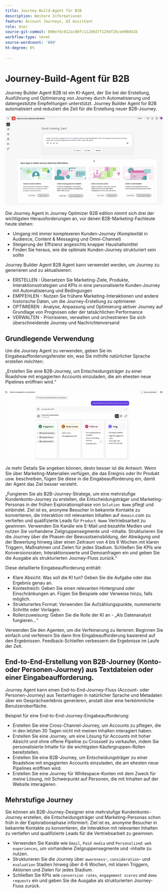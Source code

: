 ```yaml
---
title: Journey-Build-Agent für B2B
description: Weitere Informationen
feature: Account Journeys, AI Assistant
role: User
source-git-commit: 890e7dc012ac08fc112d647f1294f26ce096041b
workflow-type: tm+mt
source-wordcount: '669'
ht-degree: 0%

---
```


# Journey-Build-Agent für B2B

Journey Builder Agent B2B ist ein KI-Agent, der Sie bei der Erstellung, Ausführung und Optimierung von Journey durch Automatisierung und datengestützte Empfehlungen unterstützt. Journey Builder Agent for B2B automatisiert und reduziert die Zeit für die Erstellung neuer B2B-Journey.

![Journey Builder Agent B2B-Eingabeaufforderung](assets/journey-agent-prompt.png)

Die Journey Agent in Journey Optimizer B2B edition nimmt sich drei der wichtigsten Herausforderungen an, vor denen B2B-Marketing-Fachleute heute stehen:

* Umgang mit immer komplexeren Kunden-Journey (Komplexität in Audience, Content &amp; Messaging und Omni-Channel)
* Steigerung der Effizienz angesichts knapper Haushaltsmittel
* Finden Sie heraus, wie die optimale Kunden-Journey strukturiert sein sollte

Journey Builder Agent B2B Agent kann verwendet werden, um Journey zu generieren und zu aktualisieren:

* ERSTELLEN : Übersetzen Sie Marketing-Ziele, Produkte, Interaktionsstrategien und KPIs in eine personalisierte Kunden-Journey mit Automatisierung und Bedingungen
* EMPFEHLEN - Nutzen Sie frühere Marketing-Interaktionen und andere historische Daten, um die Journey-Erstellung zu optimieren
* OPTIMIEREN : Analyse, Anpassung und Optimierung aktiver Journey auf Grundlage von Prognosen oder der tatsächlichen Performance
* VERWALTEN - Priorisieren, verwalten und orchestrieren Sie sich überschneidende Journey und Nachrichtenversand

## Grundlegende Verwendung

Um die Journey Agent zu verwenden, geben Sie im Eingabeaufforderungsfenster ein, was Sie mithilfe natürlicher Sprache erstellen möchten:

„Erstellen Sie eine B2B-Journey, um Entscheidungsträger zu einer Roadshow mit engagierten Accounts einzuladen, die am ehesten neue Pipelines eröffnen wird.“

![Journey Builder Agent B2B-Eingabeaufforderung](assets/journey-agent-tasks.png)

Je mehr Details Sie angeben können, desto besser ist die Antwort. Wenn Sie über Marketing-Materialien verfügen, die das Ereignis oder Ihr Produkt usw. beschreiben, fügen Sie diese in die Eingabeaufforderung ein, damit der Agent das Ziel besser versteht.

„Fungieren Sie als B2B-Journey-Stratege, um eine mehrstufige Kundenkonto-Journey zu erstellen, die Entscheidungsträger und Marketing-Personas in der frühen Explorationsphase von `Solution Name` pflegt und einbindet. Ziel ist es, anonyme Besucher in bekannte Kontakte zu konvertieren, die Interaktion mit relevanten Inhalten auf `domain`.com zu vertiefen und qualifizierte Leads für `Product Name` Vertriebsarbeit zu gewinnen. Verwenden Sie Kanäle wie E-Mail und bezahlte Medien und nutzen Sie vorhandene Zielgruppensegmente und -inhalte. Strukturieren Sie die Journey über die Phasen der Bewusstseinsbildung, der Abwägung und der Bewertung hinweg über einen Zeitraum von 4 bis 6 Wochen mit klaren Triggern, Maßnahmen und Zielen für jedes Stadium. Schließen Sie KPIs wie Konversionsraten, Interaktionswerte und Demoanfragen ein und geben Sie die Ausgabe als strukturierten Journey-Fluss zurück.“

Diese detaillierte Eingabeaufforderung enthält:

* Klare Absicht: Was soll die KI tun? Geben Sie die Aufgabe oder das Ergebnis genau an.
* Kontextreich: Geben Sie einen relevanten Hintergrund oder Einschränkungen an. Fügen Sie Beispiele oder Verweise hinzu, falls möglich.
* Strukturiertes Format: Verwenden Sie Aufzählungspunkte, nummerierte Schritte oder Vorlagen.
* Rollenzuweisung: Geben Sie die Rolle der KI an - „Als Datenanalyst fungieren…“

Verwenden Sie den Agenten, um die Verfeinerung zu iterieren: Beginnen Sie einfach und verfeinern Sie dann Ihre Eingabeaufforderung basierend auf den Ergebnissen. Feedback-Schleifen verbessern die Ergebnisse im Laufe der Zeit.

## End-to-End-Erstellung von B2B-Journey (Konto- oder Personen-Journey) aus Textdateien oder einer Eingabeaufforderung.

Journey Agent kann einen End-to-End-Journey-Fluss (Account- oder Personen-Journey) aus Textanfragen in natürlicher Sprache und Metadaten über ein Gesprächserlebnis generieren, anstatt über eine herkömmliche Benutzeroberfläche.

Beispiel für eine End-to-End-Journey-Eingabeaufforderung:

* Erstellen Sie eine Cross-Channel-Journey, um Accounts zu pflegen, die in den letzten 30 Tagen nicht mit meinen Inhalten interagiert haben.
* Erstellen Sie eine Journey, um eine Lösung für Accounts mit hoher Absicht und ohne offene Pipeline zu Crosssell zu verkaufen, indem Sie personalisierte Inhalte für die wichtigsten Käufergruppen-Rollen bereitstellen.
* Erstellen Sie eine B2B-Journey, um Entscheidungsträger zu einer Roadshow mit engagierten Accounts einzuladen, die am ehesten neue Pipelines eröffnen wird.
* Erstellen Sie eine Journey für Whitespace-Konten mit dem Zweck für meine Lösung, mit Schwerpunkt auf Personen, die mit Inhalten auf der Website interagieren.

## Mehrstufige Journey

Sie können als B2B-Journey-Designer eine mehrstufige Kundenkonto-Journey erstellen, die Entscheidungsträger und Marketing-Personas schon früh in der Explorationsphase informiert.
Ziel ist es, anonyme Besucher in bekannte Kontakte zu konvertieren, die Interaktion mit relevanten Inhalten zu vertiefen und qualifizierte Leads für die Vertriebsarbeit zu gewinnen.

* Verwenden Sie Kanäle wie `Email`, `Paid media` und `Personalized web experiences`, um vorhandene Zielgruppensegmente und -inhalte zu nutzen.
* Strukturieren Sie die Journey über `awareness`-, `consideration`- und `evaluation` Stadien hinweg über 4-6 Wochen, mit klaren Triggern, Aktionen und Zielen für jedes Stadium.
* Schließen Sie KPIs wie `conversion rates`, `engagement scores` und `demo requests` ein und geben Sie die Ausgabe als strukturierten Journey-Fluss zurück.
